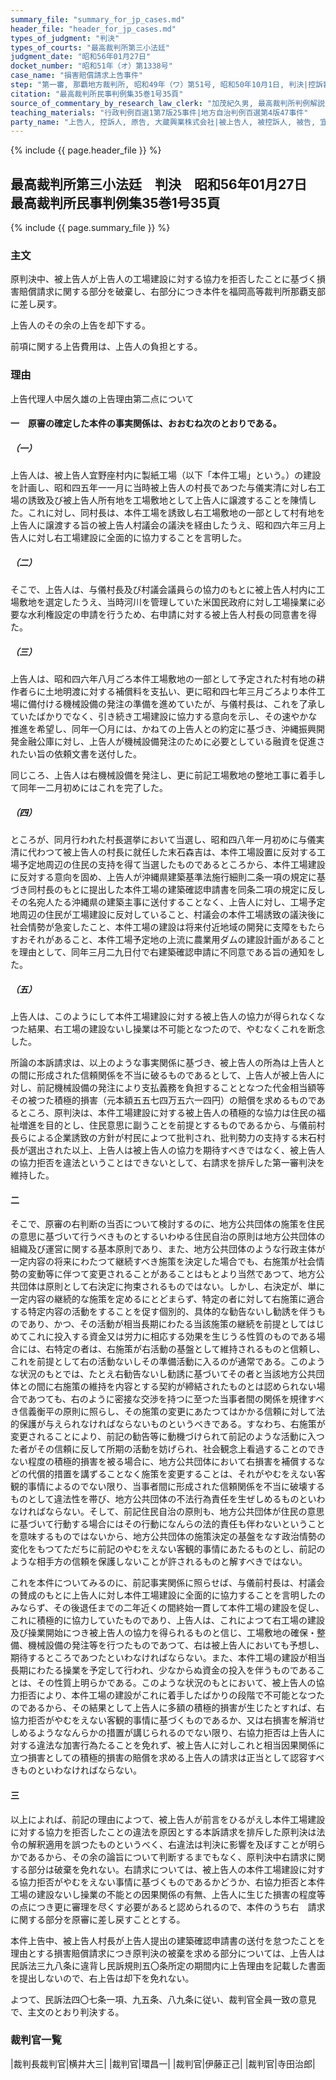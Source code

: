 ```yaml
---
summary_file: "summary_for_jp_cases.md"
header_file: "header_for_jp_cases.md"
types_of_judgment: "判決"
types_of_courts: "最高裁判所第三小法廷"
judgment_date: "昭和56年01月27日"
docket_number: "昭和51年（オ）第1338号"
case_name: "損害賠償請求上告事件"
step: "第一審, 那覇地方裁判所, 昭和49年（ワ）第51号, 昭和50年10月1日, 判決|控訴審, 福岡高等裁判所那覇支部, 昭和50年（ネ）第55号, 昭和51年10月8日, 判決"
citation: "最高裁判所民事判例集35巻1号35頁"
source_of_commentary_by_research_law_clerk: "加茂紀久男, 最高裁判所判例解説民事篇昭和56年度21頁"
teaching_materials: "行政判例百選1第7版25事件|地方自治判例百選第4版47事件"
party_name: "上告人, 控訴人, 原告, 大蔵興業株式会社|被上告人, 被控訴人, 被告, 宜野座村"
---
```


{% include {{ page.header_file }}  %}

## 最高裁判所第三小法廷　判決　昭和56年01月27日　最高裁判所民事判例集35巻1号35頁




{% include {{ page.summary_file }}  %}






### 主文



原判決中、被上告人が上告人の工場建設に対する協力を拒否したことに基づく損害賠償請求に関する部分を破棄し、右部分につき本件を福岡高等裁判所那覇支部に差し戻す。

上告人のその余の上告を却下する。

前項に関する上告費用は、上告人の負担とする。





### 理由



上告代理人中居久雄の上告理由第二点について

#### 一　原審の確定した本件の事実関係は、おおむね次のとおりである。

##### （一）

上告人は、被上告人宜野座村内に製紙工場（以下「本件工場」という。）の建設を計画し、昭和四五年一一月に当時被上告人の村長であつた与儀実清に対し右工場の誘致及び被上告人所有地を工場敷地として上告人に譲渡することを陳情した。これに対し、同村長は、本件工場を誘致し右工場敷地の一部として村有地を上告人に譲渡する旨の被上告人村議会の議決を経由したうえ、昭和四六年三月上告人に対し右工場建設に全面的に協力することを言明した。

##### （二）

そこで、上告人は、与儀村長及び村議会議員らの協力のもとに被上告人村内に工場敷地を選定したうえ、当時河川を管理していた米国民政府に対し工場操業に必要な水利権設定の申請を行うため、右申請に対する被上告人村長の同意書を得た。

##### （三）

上告人は、昭和四六年八月ごろ本件工場敷地の一部として予定された村有地の耕作者らに土地明渡に対する補償料を支払い、更に昭和四七年三月ごろより本件工場に備付ける機械設備の発注の準備を進めていたが、与儀村長は、これを了承していたばかりでなく、引き続き工場建設に協力する意向を示し、その速やかな推進を希望し、同年一〇月には、かねての上告人との約定に基づき、沖縄振興開発金融公庫に対し、上告人が機械設備発注のために必要としている融資を促進されたい旨の依頼文書を送付した。

同じころ、上告人は右機械設備を発注し、更に前記工場敷地の整地工事に着手して同年一二月初めにはこれを完了した。

##### （四）

ところが、同月行われた村長選挙において当選し、昭和四八年一月初めに与儀実清に代わつて被上告人の村長に就任した末石森吉は、本件工場設置に反対する工場予定地周辺の住民の支持を得て当選したものであるところから、本件工場建設に反対する意向を固め、上告人が沖縄県建築基準法施行細則二条一項の規定に基づき同村長のもとに提出した本件工場の建築確認申請書を同条二項の規定に反しその名宛人たる沖縄県の建築主事に送付することなく、上告人に対し、工場予定地周辺の住民が工場建設に反対していること、村議会の本件工場誘致の議決後に社会情勢が急変したこと、本件工場の建設は将来付近地域の開発に支障をもたらすおそれがあること、本件工場予定地の上流に農業用ダムの建設計画があることを理由として、同年三月二九日付で右建築確認申請に不同意である旨の通知をした。

##### （五）

上告人は、このようにして本件工場建設に対する被上告人の協力が得られなくなつた結果、右工場の建設ないし操業は不可能となつたので、やむなくこれを断念した。

所論の本訴請求は、以上のような事実関係に基づき、被上告人の所為は上告人との間に形成された信頼関係を不当に破るものであるとして、上告人が被上告人に対し、前記機械設備の発注により支払義務を負担することとなつた代金相当額等その被つた積極的損害（元本額五五七四万五六一四円）の賠償を求めるものであるところ、原判決は、本件工場建設に対する被上告人の積極的な協力は住民の福祉増進を目的とし、住民意思に副うことを前提とするものであるから、与儀前村長らによる企業誘致の方針が村民によつて批判され、批判勢力の支持する末石村長が選出された以上、上告人は被上告人の協力を期待すべきではなく、被上告人の協力拒否を違法ということはできないとして、右請求を排斥した第一審判決を維持した。

#### 二

そこで、原審の右判断の当否について検討するのに、地方公共団体の施策を住民の意思に基づいて行うべきものとするいわゆる住民自治の原則は地方公共団体の組織及び運営に関する基本原則であり、また、地方公共団体のような行政主体が一定内容の将来にわたつて継続すべき施策を決定した場合でも、右施策が社会情勢の変動等に伴つて変更されることがあることはもとより当然であつて、地方公共団体は原則として右決定に拘束されるものではない。しかし、右決定が、単に一定内容の継続的な施策を定めるにとどまらず、特定の者に対して右施策に適合する特定内容の活動をすることを促す個別的、具体的な勧告ないし勧誘を伴うものであり、かつ、その活動が相当長期にわたる当該施策の継続を前提としてはじめてこれに投入する資金又は労力に相応する効果を生じうる性質のものである場合には、右特定の者は、右施策が右活動の基盤として維持されるものと信頼し、これを前提として右の活動ないしその準備活動に入るのが通常である。このような状況のもとでは、たとえ右勧告ないし勧誘に基づいてその者と当該地方公共団体との間に右施策の維持を内容とする契約が締結されたものとは認められない場合であつても、右のように密接な交渉を持つに至つた当事者間の関係を規律すべき信義衡平の原則に照らし、その施策の変更にあたつてはかかる信頼に対して法的保護が与えられなければならないものというべきである。すなわち、右施策が変更されることにより、前記の勧告等に動機づけられて前記のような活動に入つた者がその信頼に反して所期の活動を妨げられ、社会観念上看過することのできない程度の積極的損害を被る場合に、地方公共団体において右損害を補償するなどの代償的措置を講ずることなく施策を変更することは、それがやむをえない客観的事情によるのでない限り、当事者間に形成された信頼関係を不当に破壊するものとして違法性を帯び、地方公共団体の不法行為責任を生ぜしめるものといわなければならない。そして、前記住民自治の原則も、地方公共団体が住民の意思に基づいて行動する場合にはその行動になんらの法的責任も伴わないということを意味するものではないから、地方公共団体の施策決定の基盤をなす政治情勢の変化をもつてただちに前記のやむをえない客観的事情にあたるものとし、前記のような相手方の信頼を保護しないことが許されるものと解すべきではない。

これを本件についてみるのに、前記事実関係に照らせば、与儀前村長は、村議会の賛成のもとに上告人に対し本件工場建設に全面的に協力することを言明したのみならず、その後退任までの二年近くの間終始一貫して本件工場の建設を促し、これに積極的に協力していたものであり、上告人は、これによつて右工場の建設及び操業開始につき被上告人の協力を得られるものと信じ、工場敷地の確保・整備、機械設備の発注等を行つたものであつて、右は被上告人においても予想し、期待するところであつたといわなければならない。また、本件工場の建設が相当長期にわたる操業を予定して行われ、少なからぬ資金の投入を伴うものであることは、その性質上明らかである。このような状況のもとにおいて、被上告人の協力拒否により、本件工場の建設がこれに着手したばかりの段階で不可能となつたのであるから、その結果として上告人に多額の積極的損害が生じたとすれば、右協力拒否がやむをえない客観的事情に基づくものであるか、又は右損害を解消せしめるようななんらかの措置が講じられるのでない限り、右協力拒否は上告人に対する違法な加害行為たることを免れず、被上告人に対しこれと相当因果関係に立つ損害としての積極的損害の賠償を求める上告人の請求は正当として認容すべきものといわなければならない。

#### 三

以上によれば、前記の理由によつて、被上告人が前言をひるがえし本件工場建設に対する協力を拒否したことの違法を原因とする本訴請求を排斥した原判決は法令の解釈適用を誤つたものというべく、右違法は判決に影響を及ぼすことが明らかであるから、その余の論旨について判断するまでもなく、原判決中右請求に関する部分は破棄を免れない。右請求については、被上告人の本件工場建設に対する協力拒否がやむをえない事情に基づくものであるかどうか、右協力拒否と本件工場の建設ないし操業の不能との因果関係の有無、上告人に生じた損害の程度等の点につき更に審理を尽くす必要があると認められるので、本件のうち右　請求に関する部分を原審に差し戻すこととする。

本件上告中、被上告人村長が上告人提出の建築確認申請書の送付を怠つたことを理由とする損害賠償請求につき原判決の被棄を求める部分については、上告人は民訴法三九八条に違背し民訴規則五〇条所定の期間内に上告理由を記載した書面を提出しないので、右上告は却下を免れない。

よつて、民訴法四〇七条一項、九五条、八九条に従い、裁判官全員一致の意見で、主文のとおり判決する。

### 裁判官一覧

|裁判長裁判官|横井大三|
|裁判官|環昌一|
|裁判官|伊藤正己|
|裁判官|寺田治郎|




